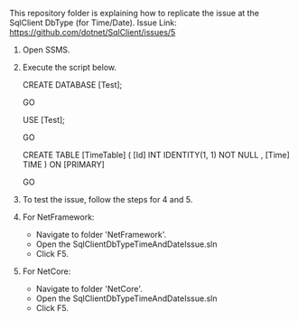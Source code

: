 This repository folder is explaining how to replicate the issue at the SqlClient DbType (for Time/Date).
Issue Link: https://github.com/dotnet/SqlClient/issues/5 

1. Open SSMS.
2. Execute the script below.

	CREATE DATABASE [Test];
	
	GO
	
	USE [Test];
	
	GO
	
	CREATE TABLE [TimeTable]
	(
		[Id] INT IDENTITY(1, 1) NOT NULL
		, [Time] TIME
	)
	ON [PRIMARY]
	
	GO

3. To test the issue, follow the steps for 4 and 5.
4. For NetFramework:
	- Navigate to folder 'NetFramework'.
	- Open the SqlClientDbTypeTimeAndDateIssue.sln
	- Click F5.
4. For NetCore:
	- Navigate to folder 'NetCore'.
	- Open the SqlClientDbTypeTimeAndDateIssue.sln
	- Click F5.
